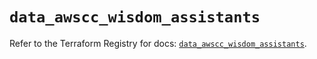# `data_awscc_wisdom_assistants`

Refer to the Terraform Registry for docs: [`data_awscc_wisdom_assistants`](https://registry.terraform.io/providers/hashicorp/awscc/0.70.0/docs/data-sources/wisdom_assistants).
